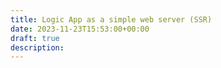 ```yaml
---
title: Logic App as a simple web server (SSR)
date: 2023-11-23T15:53:00+00:00
draft: true
description: 
---
```

